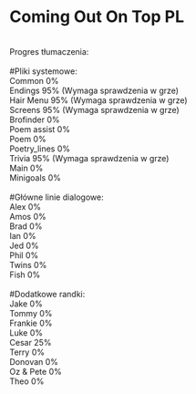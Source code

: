 # Coming Out On Top PL
<br/>
Progres tłumaczenia:<br/>
<br/>
#Pliki systemowe:<br/>
Common 0%<br/>
Endings 95% (Wymaga sprawdzenia w grze)<br/>
Hair Menu 95% (Wymaga sprawdzenia w grze)<br/>
Screens 95% (Wymaga sprawdzenia w grze)<br/>
Brofinder 0%<br/>
Poem assist 0%<br/>
Poem 0%<br/>
Poetry_lines 0%<br/>
Trivia 95% (Wymaga sprawdzenia w grze)<br/>
Main 0%<br/>
Minigoals 0%<br/>
<br/>
#Główne linie dialogowe:<br/>
Alex 0%<br/>
Amos 0%<br/>
Brad 0%<br/>
Ian 0%<br/>
Jed 0%<br/>
Phil 0%<br/>
Twins 0%<br/>
Fish 0%<br/>
<br/>
#Dodatkowe randki:<br/>
Jake 0%<br/>
Tommy 0%<br/>
Frankie 0%<br/>
Luke 0%<br/>
Cesar 25%<br/>
Terry 0%<br/>
Donovan 0%<br/>
Oz & Pete 0%<br/>
Theo 0%<br/>
